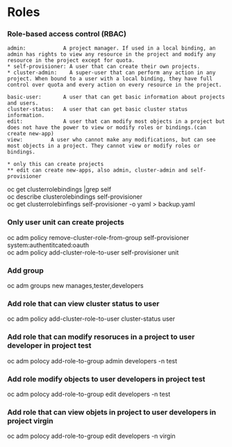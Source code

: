 # Roles

### Role-based access control (RBAC)  
```
admin:            A project manager. If used in a local binding, an admin has rights to view any resource in the project and modify any resource in the project except for quota.
* self-provisioner: A user that can create their own projects.
* cluster-admin:    A super-user that can perform any action in any project. When bound to a user with a local binding, they have full control over quota and every action on every resource in the project.

basic-user: 	  A user that can get basic information about projects and users.
cluster-status:   A user that can get basic cluster status information.
edit:             A user that can modify most objects in a project but does not have the power to view or modify roles or bindings.(can create new-app)
view: 		  A user who cannot make any modifications, but can see most objects in a project. They cannot view or modify roles or bindings.

* only this can create projects
** edit can create new-apps, also admin, cluster-admin and self-provisioner
```

oc get clusterrolebindings |grep self  
oc describe clusterolebindings self-provisioner  
oc get clusterrolebinfings self-provisioner -o yaml > backup.yaml  

### Only user unit can create projects  
oc adm policy remove-cluster-role-from-group self-provisioner system:authentitcated:oauth  
oc adm policy add-cluster-role-to-user self-provisioner unit  

### Add group 
oc adm groups new manages,tester,developers

### Add role that can view cluster status to user 
oc adm policy add-cluster-role-to-user cluster-status user
 
### Add role that can modify resoruces in a project to user developer in project test
oc adm polocy add-role-to-group admin developers -n test

### Add role modify objects to user developers in project test
oc adm polocy add-role-to-group edit developers -n test

### Add role that can view objets in project to user developers in project virgin
oc adm polocy add-role-to-group edit developers -n virgin

